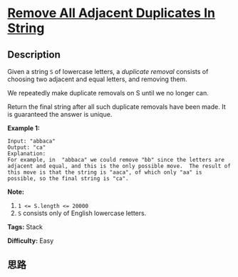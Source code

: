 # [Remove All Adjacent Duplicates In String][title]

## Description

Given a string `S` of lowercase letters, a _duplicate removal_ consists of
choosing two adjacent and equal letters, and removing  them.

We repeatedly make duplicate removals on S until we no longer can.

Return the final string after all such duplicate removals have been made.  It
is guaranteed the answer is unique.



**Example 1:**
            Input: "abbaca"    Output: "ca"    Explanation:    For example, in  "abbaca" we could remove "bb" since the letters are adjacent and equal, and this is the only possible move.  The result of this move is that the string is "aaca", of which only "aa" is possible, so the final string is "ca".    



**Note:**

  1. `1 <= S.length <= 20000`
  2. `S` consists only of English lowercase letters.


**Tags:** Stack

**Difficulty:** Easy

## 思路

[title]: https://leetcode.com/problems/remove-all-adjacent-duplicates-in-string
